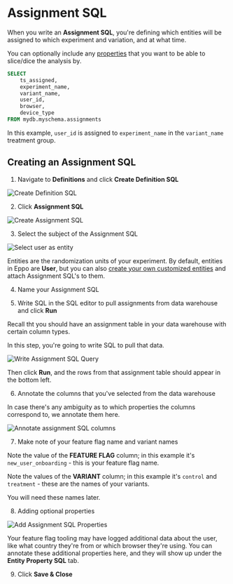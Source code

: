 # Assignment SQL

When you write an **Assignment SQL**, you're defining which entities will be assigned to which experiment and variation, and at what time.

You can optionally include any [properties](./property-sql.md) that you want to be able to slice/dice the analysis by.

```sql
SELECT
    ts_assigned,
    experiment_name,
    variant_name,
    user_id,
    browser,
    device_type
FROM mydb.myschema.assignments
```

In this example, `user_id` is assigned to `experiment_name` in the `variant_name` treatment group.

## Creating an Assignment SQL

1. Navigate to **Definitions** and click **Create Definition SQL**

![Create Definition SQL](/img/building-experiments/create-definition-sql.png)

2. Click **Assignment SQL**

![Create Assignment SQL](/img/building-experiments/create-assignment-sql.png)

3. Select the subject of the Assignment SQL

![Select user as entity](/img/building-experiments/select-user-as-entity.png)

Entities are the randomization units of your experiment. By default, entities in Eppo are **User**, but you can also [create your own customized entities](../entities.md) and attach Assignment SQL's to them.

4. Name your Assignment SQL

5. Write SQL in the SQL editor to pull assignments from data warehouse and click **Run**

Recall tht you should have an assignment table in your data warehouse with certain column types.

In this step, you're going to write SQL to pull that data.

![Write Assignment SQL Query](/img/building-experiments/add-assignment-sql-query.png)

Then click **Run**, and the rows from that assignment table should appear in the bottom left.

6. Annotate the columns that you've selected from the data warehouse

In case there's any ambiguity as to which properties the columns correspond to, we annotate them here.

![Annotate assignment SQL columns](/img/building-experiments/annotate-assignment-sql-columns.png)

7. Make note of your feature flag name and variant names

Note the value of the **FEATURE FLAG** column; in this example it's `new_user_onboarding` - this is your feature flag name.

Note the values of the **VARIANT** column; in this example it's `control` and `treatment` - these are the names of your variants.

You will need these names later.

8. Adding optional properties

![Add Assignment SQL Properties](/img/building-experiments/add-assignment-sql-dimensions.png)

Your feature flag tooling may have logged additional data about the user, like what country they're from or which browser they're using. You can annotate these additional properties here, and they will show up under the **Entity Property SQL** tab.

<!-- <img src="https://firebasestorage.googleapis.com/v0/b/eppo-documentation-images.appspot.com/o/add-assignment-sql-dimensions.png?alt=media&token=dfd583db-4ea7-4013-b5fc-d90612118738" width="500" height="200"/> -->

9. Click **Save & Close**
